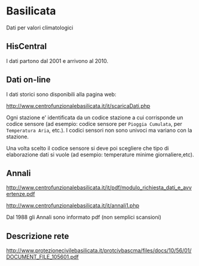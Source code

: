 # Basilicata

Dati per valori climatologici

## HisCentral

I dati partono dal 2001 e arrivono al 2010.

## Dati on-line

I dati storici sono disponibili alla pagina web:

http://www.centrofunzionalebasilicata.it/it/scaricaDati.php

Ogni stazione e' identificata da un codice stazione a cui corrisponde un codice sensore (ad esempio: codice sensore per `Pioggia Cumulata`,
per `Temperatura Aria`, etc.). I codici sensori non sono univoci ma variano con la stazione.

Una volta scelto il codice sensore si deve poi scegliere che tipo di elaborazione dati si vuole (ad esempio: temperature minime giornaliere,etc).

## Annali

http://www.centrofunzionalebasilicata.it/it/pdf/modulo_richiesta_dati_e_avvertenze.pdf

http://www.centrofunzionalebasilicata.it/it/annali1.php

Dal 1988 gli Annali sono informato pdf (non semplici scansioni)

## Descrizione rete

http://www.protezionecivilebasilicata.it/protcivbascma/files/docs/10/56/01/DOCUMENT_FILE_105601.pdf
